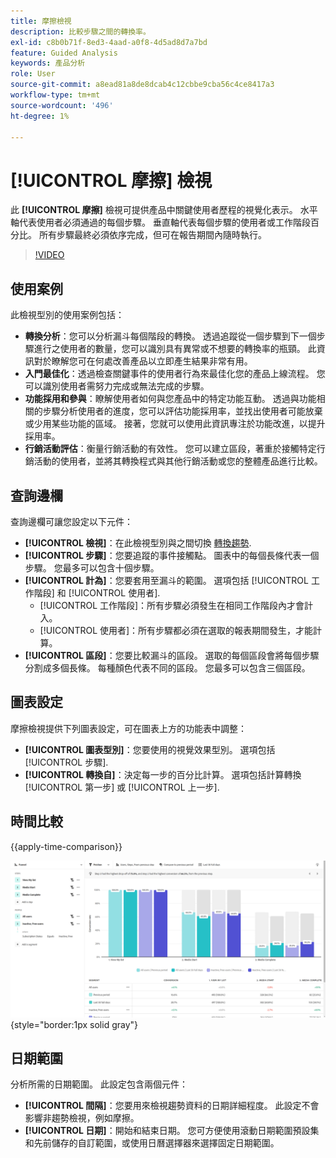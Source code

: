 ```yaml
---
title: 摩擦檢視
description: 比較步驟之間的轉換率。
exl-id: c8b0b71f-8ed3-4aad-a0f8-4d5ad8d7a7bd
feature: Guided Analysis
keywords: 產品分析
role: User
source-git-commit: a8ead81a8de8dcab4c12cbbe9cba56c4ce8417a3
workflow-type: tm+mt
source-wordcount: '496'
ht-degree: 1%

---
```


# [!UICONTROL 摩擦] 檢視

此 **[!UICONTROL 摩擦]** 檢視可提供產品中關鍵使用者歷程的視覺化表示。 水平軸代表使用者必須通過的每個步驟。 垂直軸代表每個步驟的使用者或工作階段百分比。 所有步驟最終必須依序完成，但可在報告期間內隨時執行。

>[!VIDEO](https://video.tv.adobe.com/v/3421663/?learn=on)

## 使用案例

此檢視型別的使用案例包括：

* **轉換分析**：您可以分析漏斗每個階段的轉換。 透過追蹤從一個步驟到下一個步驟進行之使用者的數量，您可以識別具有異常或不想要的轉換率的瓶頸。 此資訊對於瞭解您可在何處改善產品以立即產生結果非常有用。
* **入門最佳化**：透過檢查關鍵事件的使用者行為來最佳化您的產品上線流程。 您可以識別使用者需努力完成或無法完成的步驟。
* **功能採用和參與**：瞭解使用者如何與您產品中的特定功能互動。 透過與功能相關的步驟分析使用者的進度，您可以評估功能採用率，並找出使用者可能放棄或少用某些功能的區域。 接著，您就可以使用此資訊專注於功能改進，以提升採用率。
* **行銷活動評估**：衡量行銷活動的有效性。 您可以建立區段，著重於接觸特定行銷活動的使用者，並將其轉換程式與其他行銷活動或您的整體產品進行比較。

## 查詢邊欄

查詢邊欄可讓您設定以下元件：

* **[!UICONTROL 檢視]**：在此檢視型別與之間切換 [轉換趨勢](conversion-trends.md).
* **[!UICONTROL 步驟]**：您要追蹤的事件接觸點。 圖表中的每個長條代表一個步驟。 您最多可以包含十個步驟。
* **[!UICONTROL 計為]**：您要套用至漏斗的範圍。 選項包括 [!UICONTROL 工作階段] 和 [!UICONTROL 使用者].
   * [!UICONTROL 工作階段]：所有步驟必須發生在相同工作階段內才會計入。
   * [!UICONTROL 使用者]：所有步驟都必須在選取的報表期間發生，才能計算。
* **[!UICONTROL 區段]**：您要比較漏斗的區段。 選取的每個區段會將每個步驟分割成多個長條。 每種顏色代表不同的區段。 您最多可以包含三個區段。

## 圖表設定

摩擦檢視提供下列圖表設定，可在圖表上方的功能表中調整：

* **[!UICONTROL 圖表型別]**：您要使用的視覺效果型別。 選項包括 [!UICONTROL 步驟].
* **[!UICONTROL 轉換自]**：決定每一步的百分比計算。 選項包括計算轉換 [!UICONTROL 第一步] 或 [!UICONTROL 上一步].

## 時間比較

{{apply-time-comparison}}

![摩擦時間比較](../assets/friction-compare.png){style="border:1px solid gray"}

## 日期範圍

分析所需的日期範圍。 此設定包含兩個元件：

* **[!UICONTROL 間隔]**：您要用來檢視趨勢資料的日期詳細程度。 此設定不會影響非趨勢檢視，例如摩擦。
* **[!UICONTROL 日期]**：開始和結束日期。 您可方便使用滾動日期範圍預設集和先前儲存的自訂範圍，或使用日曆選擇器來選擇固定日期範圍。

